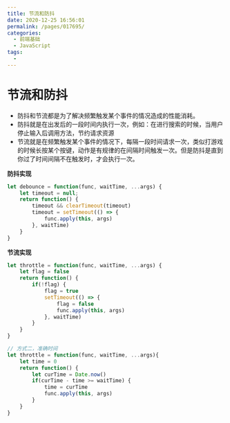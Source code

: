 ```yaml
---
title: 节流和防抖
date: 2020-12-25 16:56:01
permalink: /pages/017695/
categories:
  - 前端基础
  - JavaScript
tags:
  - 
---
```

# 节流和防抖

- 防抖和节流都是为了解决频繁触发某个事件的情况造成的性能消耗。
- 防抖就是在出发后的一段时间内执行一次，例如：在进行搜索的时候，当用户停止输入后调用方法，节约请求资源
- 节流就是在频繁触发某个事件的情况下，每隔一段时间请求一次，类似打游戏的时候长按某个按键，动作是有规律的在间隔时间触发一次。但是防抖是直到你过了时间间隔不在触发时，才会执行一次。

**防抖实现**
```js
let debounce = function(func, waitTime, ...args) {
    let timeout = null;
    return function() {
        timeout && clearTimeout(timeout)
        timeout = setTimeout(() => {
            func.apply(this, args)
        }, waitTime)
    }
}
```

**节流实现**

```js
let throttle = function(func, waitTime, ...args) {
    let flag = false
    return function() {
        if(!flag) {
            flag = true
            setTimeout(() => {
                flag = false
                func.apply(this, args)
            }, waitTime)
        }
    }
}

// 方式二，准确时间
let throttle = function(func, waitTime, ...args){
    let time = 0
    return function() {
        let curTime = Date.now()
        if(curTime - time >= waitTime) {
            time = curTime
            func.apply(this, args)
        }
    }
}
```
